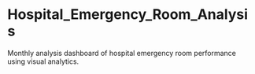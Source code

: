 # Hospital_Emergency_Room_Analysis
Monthly analysis dashboard of hospital emergency room performance using visual analytics.
